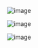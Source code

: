 ![image](https://github.com/user-attachments/assets/0523e603-26d2-479d-b842-67d89568cf24)

![image](https://github.com/user-attachments/assets/94794366-8ebd-4ded-9f15-7acca00eb66e)

![image](https://github.com/user-attachments/assets/259d5a4b-b01a-47a2-938f-3d11c5727913)
